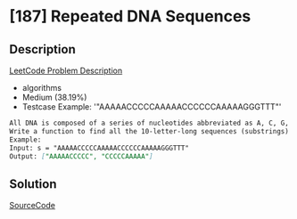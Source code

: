 # [187] Repeated DNA Sequences

## Description

[LeetCode Problem Description](https://leetcode.com/problems/repeated-dna-sequences/description/)

* algorithms
* Medium (38.19%)
* Testcase Example:  '"AAAAACCCCCAAAAACCCCCCAAAAAGGGTTT"'

```md
All DNA is composed of a series of nucleotides abbreviated as A, C, G, and T, for example: "ACGAATTCCG". When studying DNA, it is sometimes useful to identify repeated sequences within the DNA.
Write a function to find all the 10-letter-long sequences (substrings) that occur more than once in a DNA molecule.
Example:
Input: s = "AAAAACCCCCAAAAACCCCCCAAAAAGGGTTT"
Output: ["AAAAACCCCC", "CCCCCAAAAA"]

```

## Solution

[SourceCode](./solution.js)
